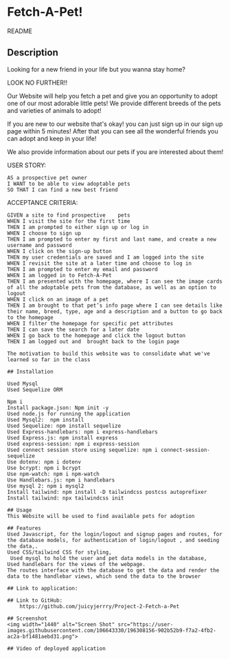 # Fetch-A-Pet!
README

## Description

Looking for a new friend in your life but you wanna stay home?

LOOK NO FURTHER!!

Our Website will help you fetch a pet and give you an opportunity to adopt one of our most adorable little pets!
We provide different breeds of the pets and varieties of animals to adopt!

If you are new to our website that's okay! you can just sign up in our sign up page within 5 minutes! 
After that you can see all the wonderful friends you can adopt and keep in your life!

We also provide information about our pets if you are interested about them!

USER STORY:
```
AS a prospective pet owner
I WANT to be able to view adoptable pets
SO THAT I can find a new best friend
```

ACCEPTANCE CRITERIA:
```
GIVEN a site to find prospective	pets
WHEN I visit the site for the first time
THEN I am prompted to either sign up or log in
WHEN I choose to sign up
THEN I am prompted to enter my first and last name, and create a new username and password
WHEN I click on the sign-up button
THEN my user credentials are saved and I am logged into the site
WHEN I revisit the site at a later time and choose to log in
THEN I am prompted to enter my email and password
WHEN I am logged in to Fetch-A-Pet
THEN I am presented with the homepage, where I can see the image cards of all the adoptable pets from the database, as well as an option to logout
WHEN I click on an image of a pet
THEN I am brought to that pet’s info page where I can see details like their name, breed, type, age and a description and a button to go back to the homepage
WHEN I filter the homepage for specific pet attributes
THEN I can save the search for a later date
WHEN I go back to the homepage and click the logout button
THEN I am logged out and  brought back to the login page

The motivation to build this website was to consolidate what we've learned so far in the class

## Installation

Used Mysql
Used Sequelize ORM

Npm i
Install package.json: Npm init -y
Used node.js for running the application 
Used Mysql2:  npm install
Used Sequelize: npm install sequelize
Used Express-handlebars: npm i express-handlebars
Used Express.js: npm install express
Used express-session: npm i express-session
Used connect session store using sequelize: npm i connect-session-sequelize
Use dotenv: npm i dotenv
Use bcrypt: npm i bcrypt
Use npm-watch: npm i npm-watch
Use Handlebars.js: npm i handlebars
Use mysql 2: npm i mysql2
Install tailwind: npm install -D tailwindcss postcss autoprefixer 
Install tailwind: npx tailwindcss init 

## Usage
This Website will be used to find available pets for adoption

## Features
Used Javascript, for the login/logout and signup pages and routes, for the database models, for authentication of login/logout , and seeding the data,.
Used CSS/tailwind CSS for styling,
 Used mysql to hold the user and pet data models in the database, 
Used handlebars for the views of the webpage. 
The routes interface with the database to get the data and render the data to the handlebar views, which send the data to the browser

## Link to application:

## Link to GitHub:
	https://github.com/juicyjerrry/Project-2-Fetch-a-Pet

## Screenshot
<img width="1440" alt="Screen Shot" src="https://user-images.githubusercontent.com/106643330/196308156-902b52b9-f7a2-4fb2-ac2a-bf1481aebd31.png">

## Video of deployed application



